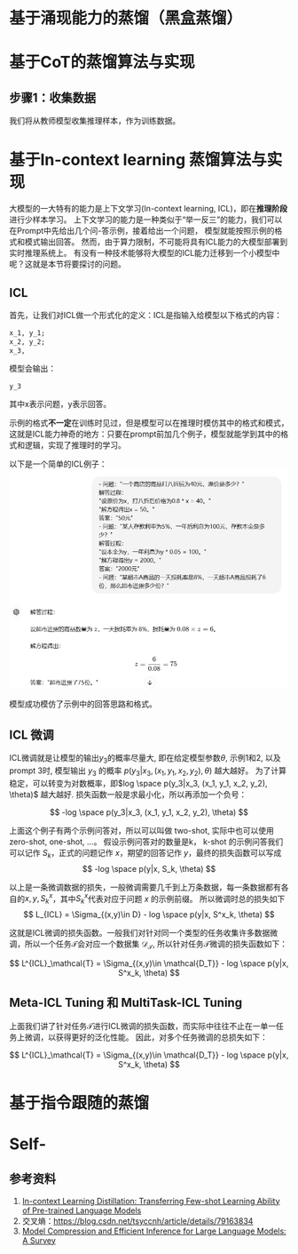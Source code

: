 # 基于涌现能力的蒸馏（黑盒蒸馏）

# 基于CoT的蒸馏算法与实现

## 步骤1：收集数据
我们将从教师模型收集推理样本，作为训练数据。




# 基于In-context learning 蒸馏算法与实现

大模型的一大特有的能力是上下文学习(In-context learning, ICL)，即在**推理阶段**进行少样本学习。
上下文学习的能力是一种类似于“举一反三”的能力，我们可以在Prompt中先给出几个问-答示例，接着给出一个问题，
模型就能按照示例的格式和模式输出回答。
然而，由于算力限制，不可能将具有ICL能力的大模型部署到实时推理系统上。
有没有一种技术能够将大模型的ICL能力迁移到一个小模型中呢？这就是本节将要探讨的问题。

## ICL
首先，让我们对ICL做一个形式化的定义：ICL是指输入给模型以下格式的内容：
```
x_1, y_1;
x_2, y_2;
x_3, 
```
模型会输出：
```
y_3
```

其中x表示问题，y表示回答。

示例的格式**不一定**在训练时见过，但是模型可以在推理时模仿其中的格式和模式，这就是ICL能力神奇的地方：只要在prompt前加几个例子，模型就能学到其中的格式和逻辑，实现了推理时的学习。

以下是一个简单的ICL例子：
![alt text](image-1.png)

模型成功模仿了示例中的回答思路和格式。

## ICL 微调


ICL微调就是让模型的输出$y_3$的概率尽量大, 即在给定模型参数$\theta$, 示例1和2, 以及prompt 3时, 模型输出 $y_3$ 的概率 $p(y_3|x_3, (x_1, y_1, x_2, y_2), \theta)$ 越大越好。
为了计算稳定，可以转变为对数概率，即$log \space p(y_3|x_3, (x_1, y_1, x_2, y_2), \theta)$ 越大越好. 损失函数一般是求最小化，所以再添加一个负号：

$$
-log \space p(y_3|x_3, (x_1, y_1, x_2, y_2), \theta)
$$

上面这个例子有两个示例问答对，所以可以叫做 two-shot, 实际中也可以使用 zero-shot, one-shot, ...。
假设示例问答对的数量是k， k-shot 的示例问答我们可以记作 $S_k$，正式的问题记作 $x$，期望的回答记作 $y$，最终的损失函数可以写成
$$
-log \space p(y|x, S_k, \theta)
$$

以上是一条微调数据的损失，一般微调需要几千到上万条数据，每一条数据都有各自的$x, y, S^x_k$，其中$S^x_k$代表对应于问题 $x$ 的示例前缀。
所以微调时总的损失如下
$$
L_{ICL} = \Sigma_{(x,y)\in D} - log \space p(y|x, S^x_k, \theta)
$$

这就是ICL微调的损失函数。一般我们对针对同一个类型的任务收集许多数据微调，所以一个任务$\mathcal{T}$会对应一个数据集 $\mathcal{D_T}$, 所以针对任务$\mathcal{T}$微调的损失函数如下：

$$
L^{ICL}_\mathcal{T} = \Sigma_{(x,y)\in \mathcal{D_T}} - log \space p(y|x, S^x_k, \theta)
$$

## Meta-ICL Tuning 和 MultiTask-ICL Tuning
上面我们讲了针对任务$\mathcal{T}$进行ICL微调的损失函数，而实际中往往不止在一单一任务上微调，以获得更好的泛化性能。
因此，对多个任务微调的总损失如下：

$$
L^{ICL}_\mathcal{T} = \Sigma_{(x,y)\in \mathcal{D_T}} - log \space p(y|x, S^x_k, \theta)
$$

# 基于指令跟随的蒸馏

# Self-



## 参考资料
1. [In-context Learning Distillation: Transferring Few-shot Learning Ability of Pre-trained Language Models](http://arxiv.org/abs/2212.10670)
2. 交叉熵：https://blog.csdn.net/tsyccnh/article/details/79163834 
3. [Model Compression and Efficient Inference for Large Language Models: A Survey](http://arxiv.org/abs/2402.09748)
